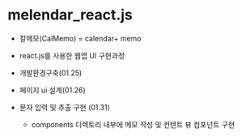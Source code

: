 # melendar_react.js

+ 칼메모(CalMemo) = calendar+ memo

+ react.js를 사용한 웹앱 UI 구현과정

+ 개발환경구축(01.25)
+ 페이지 ui 설계(01.26)
+ 문자 입력 및 추출 구현 (01.31)
  + components 디렉토리 내부에 메모 작성 및 컨텐트 뷰 컴포넌트 구현
